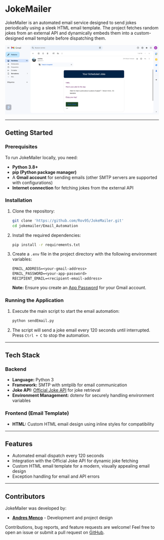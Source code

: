 # JokeMailer

JokeMailer is an automated email service designed to send jokes periodically using a sleek HTML email template. The project fetches random jokes from an external API and dynamically embeds them into a custom-designed email template before dispatching them.

![alt text](email_jokes.png)

---

## Getting Started

### Prerequisites
To run JokeMailer locally, you need:
- **Python 3.8+**
- **pip (Python package manager)**
- A **Gmail account** for sending emails (other SMTP servers are supported with configurations)
- **Internet connection** for fetching jokes from the external API

### Installation

1. Clone the repository:
   ```bash
   git clone 'https://github.com/Rov95/JokeMailer.git'
   cd jokemailer/Email_Automation
   ```

2. Install the required dependencies:
   ```bash
   pip install -r requirements.txt
   ```

3. Create a `.env` file in the project directory with the following environment variables:
   ```env
   EMAIL_ADDRESS=<your-gmail-address>
   EMAIL_PASSWORD=<your-app-password>
   RECIPIENT_EMAIL=<recipient-email-address>
   ```

   **Note:** Ensure you create an [App Password](https://support.google.com/mail/answer/185833?hl=en) for your Gmail account.

### Running the Application

1. Execute the main script to start the email automation:
   ```bash
   python sendEmail.py
   ```

2. The script will send a joke email every 120 seconds until interrupted. Press `Ctrl + C` to stop the automation.

---

## Tech Stack

### Backend
- **Language:** Python 3
- **Framework:** SMTP with smtplib for email communication
- **Joke API:** [Official Joke API](https://official-joke-api.appspot.com) for joke retrieval
- **Environment Management:** dotenv for securely handling environment variables

### Frontend (Email Template)
- **HTML:** Custom HTML email design using inline styles for compatibility

---

## Features

- Automated email dispatch every 120 seconds
- Integration with the Official Joke API for dynamic joke fetching
- Custom HTML email template for a modern, visually appealing email design
- Exception handling for email and API errors

---

## Contributors

JokeMailer was developed by:
- **[Andres Menco](https://github.com/Rov95)** - Development and project design

Contributions, bug reports, and feature requests are welcome! Feel free to open an issue or submit a pull request on [GitHub](https://github.com/Rov95/JokeMailer.git).

